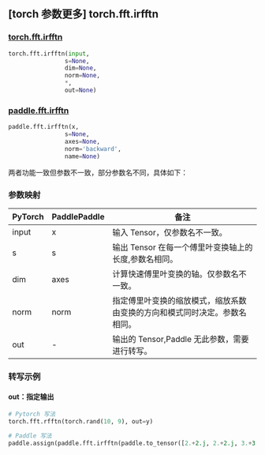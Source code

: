 ## [torch 参数更多] torch.fft.irfftn

### [torch.fft.irfftn](https://pytorch.org/docs/stable/generated/torch.fft.irfftn.html?highlight=irfftn#torch.fft.irfftn)

```python
torch.fft.irfftn(input,
                s=None,
                dim=None,
                norm=None,
                *,
                out=None)
```

### [paddle.fft.irfftn](https://www.paddlepaddle.org.cn/documentation/docs/zh/api/paddle/fft/irfftn_cn.html)

```python
paddle.fft.irfftn(x,
                s=None,
                axes=None,
                norm='backward',
                name=None)
```

两者功能一致但参数不一致，部分参数名不同，具体如下：
### 参数映射
| PyTorch       | PaddlePaddle | 备注                                                   |
| ------------- | ------------ | ------------------------------------------------------ |
| input         | x            | 输入 Tensor，仅参数名不一致。                            |
| s             | s            | 输出 Tensor 在每一个傅里叶变换轴上的长度,参数名相同。          |
| dim           | axes         | 计算快速傅里叶变换的轴。仅参数名不一致。   |
| norm           |norm          |指定傅里叶变换的缩放模式，缩放系数由变换的方向和模式同时决定。参数名相同。|
| out            | -            |输出的 Tensor,Paddle 无此参数，需要进行转写。                     |
### 转写示例
#### out：指定输出
```python
# Pytorch 写法
torch.fft.rfftn(torch.rand(10, 9), out=y)

# Paddle 写法
paddle.assign(paddle.fft.irfftn(paddle.to_tensor([2.+2.j, 2.+2.j, 3.+3.j]).astype(paddle.complex128)),y)
```
